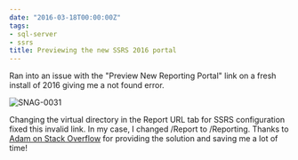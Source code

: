 ```yaml
---
date: "2016-03-18T00:00:00Z"
tags:
- sql-server
- ssrs
title: Previewing the new SSRS 2016 portal
---
```


Ran into an issue with the "Preview New Reporting Portal" link on a fresh install of 2016 giving me a not found error.

![SNAG-0031](/images/SNAG-0031_kxyjti.png)

Changing the virtual directory in the Report URL tab for SSRS configuration fixed this invalid link. In my case, I changed /Report to /Reporting.
Thanks to [Adam on Stack Overflow](http://stackoverflow.com/questions/34410218/access-ssrs-2016-new-reporting-portal) for providing the solution and saving me a lot of time!
